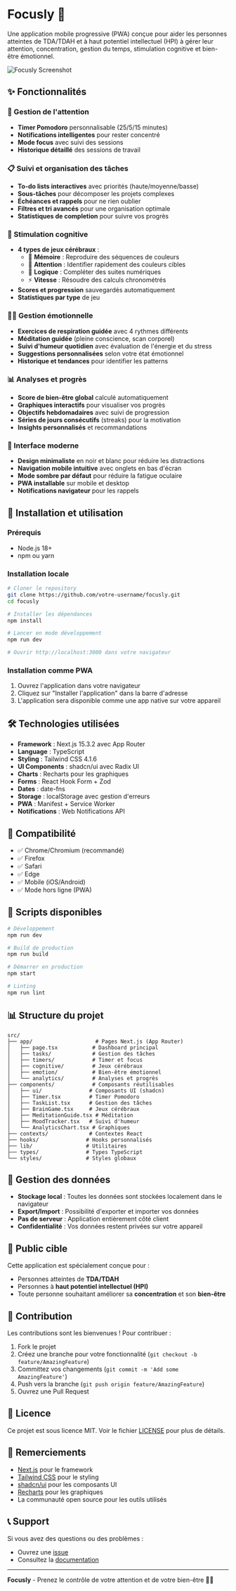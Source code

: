 # Focusly 🧠

Une application mobile progressive (PWA) conçue pour aider les personnes atteintes de TDA/TDAH et à haut potentiel intellectuel (HPI) à gérer leur attention, concentration, gestion du temps, stimulation cognitive et bien-être émotionnel.

![Focusly Screenshot](https://placehold.co/800x400?text=Focusly+App+Screenshot)

## ✨ Fonctionnalités

### 🎯 Gestion de l'attention
- **Timer Pomodoro** personnalisable (25/5/15 minutes)
- **Notifications intelligentes** pour rester concentré
- **Mode focus** avec suivi des sessions
- **Historique détaillé** des sessions de travail

### 📋 Suivi et organisation des tâches
- **To-do lists interactives** avec priorités (haute/moyenne/basse)
- **Sous-tâches** pour décomposer les projets complexes
- **Échéances et rappels** pour ne rien oublier
- **Filtres et tri avancés** pour une organisation optimale
- **Statistiques de completion** pour suivre vos progrès

### 🧠 Stimulation cognitive
- **4 types de jeux cérébraux** :
  - 🧩 **Mémoire** : Reproduire des séquences de couleurs
  - 🎯 **Attention** : Identifier rapidement des couleurs cibles
  - 🔢 **Logique** : Compléter des suites numériques
  - ⚡ **Vitesse** : Résoudre des calculs chronométrés
- **Scores et progression** sauvegardés automatiquement
- **Statistiques par type** de jeu

### 🧘‍♀️ Gestion émotionnelle
- **Exercices de respiration guidée** avec 4 rythmes différents
- **Méditation guidée** (pleine conscience, scan corporel)
- **Suivi d'humeur quotidien** avec évaluation de l'énergie et du stress
- **Suggestions personnalisées** selon votre état émotionnel
- **Historique et tendances** pour identifier les patterns

### 📊 Analyses et progrès
- **Score de bien-être global** calculé automatiquement
- **Graphiques interactifs** pour visualiser vos progrès
- **Objectifs hebdomadaires** avec suivi de progression
- **Séries de jours consécutifs** (streaks) pour la motivation
- **Insights personnalisés** et recommandations

### 🎨 Interface moderne
- **Design minimaliste** en noir et blanc pour réduire les distractions
- **Navigation mobile intuitive** avec onglets en bas d'écran
- **Mode sombre par défaut** pour réduire la fatigue oculaire
- **PWA installable** sur mobile et desktop
- **Notifications navigateur** pour les rappels

## 🚀 Installation et utilisation

### Prérequis
- Node.js 18+ 
- npm ou yarn

### Installation locale
```bash
# Cloner le repository
git clone https://github.com/votre-username/focusly.git
cd focusly

# Installer les dépendances
npm install

# Lancer en mode développement
npm run dev

# Ouvrir http://localhost:3000 dans votre navigateur
```

### Installation comme PWA
1. Ouvrez l'application dans votre navigateur
2. Cliquez sur "Installer l'application" dans la barre d'adresse
3. L'application sera disponible comme une app native sur votre appareil

## 🛠️ Technologies utilisées

- **Framework** : Next.js 15.3.2 avec App Router
- **Language** : TypeScript
- **Styling** : Tailwind CSS 4.1.6
- **UI Components** : shadcn/ui avec Radix UI
- **Charts** : Recharts pour les graphiques
- **Forms** : React Hook Form + Zod
- **Dates** : date-fns
- **Storage** : localStorage avec gestion d'erreurs
- **PWA** : Manifest + Service Worker
- **Notifications** : Web Notifications API

## 📱 Compatibilité

- ✅ Chrome/Chromium (recommandé)
- ✅ Firefox
- ✅ Safari
- ✅ Edge
- ✅ Mobile (iOS/Android)
- ✅ Mode hors ligne (PWA)

## 🔧 Scripts disponibles

```bash
# Développement
npm run dev

# Build de production
npm run build

# Démarrer en production
npm start

# Linting
npm run lint
```

## 📊 Structure du projet

```
src/
├── app/                    # Pages Next.js (App Router)
│   ├── page.tsx           # Dashboard principal
│   ├── tasks/             # Gestion des tâches
│   ├── timers/            # Timer et focus
│   ├── cognitive/         # Jeux cérébraux
│   ├── emotion/           # Bien-être émotionnel
│   └── analytics/         # Analyses et progrès
├── components/            # Composants réutilisables
│   ├── ui/               # Composants UI (shadcn)
│   ├── Timer.tsx         # Timer Pomodoro
│   ├── TaskList.tsx      # Gestion des tâches
│   ├── BrainGame.tsx     # Jeux cérébraux
│   ├── MeditationGuide.tsx # Méditation
│   ├── MoodTracker.tsx   # Suivi d'humeur
│   └── AnalyticsChart.tsx # Graphiques
├── contexts/             # Contextes React
├── hooks/               # Hooks personnalisés
├── lib/                 # Utilitaires
├── types/               # Types TypeScript
└── styles/              # Styles globaux
```

## 💾 Gestion des données

- **Stockage local** : Toutes les données sont stockées localement dans le navigateur
- **Export/Import** : Possibilité d'exporter et importer vos données
- **Pas de serveur** : Application entièrement côté client
- **Confidentialité** : Vos données restent privées sur votre appareil

## 🎯 Public cible

Cette application est spécialement conçue pour :
- Personnes atteintes de **TDA/TDAH**
- Personnes à **haut potentiel intellectuel (HPI)**
- Toute personne souhaitant améliorer sa **concentration** et son **bien-être**

## 🤝 Contribution

Les contributions sont les bienvenues ! Pour contribuer :

1. Fork le projet
2. Créez une branche pour votre fonctionnalité (`git checkout -b feature/AmazingFeature`)
3. Committez vos changements (`git commit -m 'Add some AmazingFeature'`)
4. Push vers la branche (`git push origin feature/AmazingFeature`)
5. Ouvrez une Pull Request

## 📝 Licence

Ce projet est sous licence MIT. Voir le fichier [LICENSE](LICENSE) pour plus de détails.

## 🙏 Remerciements

- [Next.js](https://nextjs.org/) pour le framework
- [Tailwind CSS](https://tailwindcss.com/) pour le styling
- [shadcn/ui](https://ui.shadcn.com/) pour les composants UI
- [Recharts](https://recharts.org/) pour les graphiques
- La communauté open source pour les outils utilisés

## 📞 Support

Si vous avez des questions ou des problèmes :
- Ouvrez une [issue](https://github.com/votre-username/focusly/issues)
- Consultez la [documentation](https://github.com/votre-username/focusly/wiki)

---

**Focusly** - Prenez le contrôle de votre attention et de votre bien-être 🧠✨
